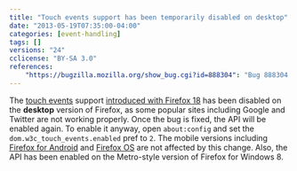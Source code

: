 ```yaml
---
title: "Touch events support has been temporarily disabled on desktop"
date: "2013-05-19T07:35:00-04:00"
categories: [event-handling]
tags: []
versions: "24"
cclicense: "BY-SA 3.0"
references:
    "https://bugzilla.mozilla.org/show_bug.cgi?id=888304": "Bug 888304 – Content touch-events on Firefox-desktop should be disabled until we can support them properly"
---
```

The [touch events](https://developer.mozilla.org/en-US/docs/Web/Guide/API/DOM/Events/Touch_events) support [introduced with Firefox 18](https://www.fxsitecompat.com/en-US/docs/2012/moztouch-events-were-removed-in-favor-of-the-standard-touch-events/) has been disabled on the **desktop** version of Firefox, as some popular sites including Google and Twitter are not working properly. Once the bug is fixed, the API will be enabled again. To enable it anyway, open `about:config` and set the `dom.w3c_touch_events.enabled` pref to `2`. The mobile versions including [Firefox for Android](https://developer.mozilla.org/en-US/docs/Mozilla/Firefox_for_Android) and [Firefox OS](https://developer.mozilla.org/en-US/docs/Mozilla/Firefox_OS) are not affected by this change. Also, the API has been enabled on the Metro-style version of Firefox for Windows 8.

